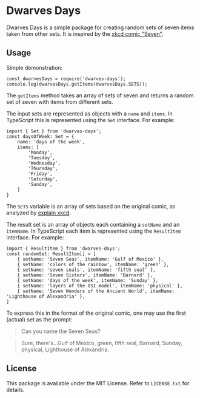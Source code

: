 # Dwarves Days

Dwarves Days is a simple package for creating random sets of seven items taken from other sets. It is inspired by the [xkcd comic "Seven"](https://www.xkcd.com/1417/).

## Usage

Simple demonstration:

```
const dwarvesDays = require('dwarves-days');
console.log(dwarvesDays.getItems(dwarvesDays.SETS));
```

The `getItems` method takes an array of sets of seven and returns a random set of seven with items from different sets.

The input sets are represented as objects with a `name` and `items`. In TypeScript this is represented using the `Set` interface. For example:

```
import { Set } from 'dwarves-days';
const daysOfWeek: Set = {
	name: 'days of the week',
	items: [
		'Monday',
		'Tuesday',
		'Wednesday',
		'Thursday',
		'Friday',
		'Saturday',
		'Sunday',
	]
}
```

The `SETS` variable is an array of sets based on the original comic, as analyzed by [explain xkcd](https://explainxkcd.com/wiki/index.php/1417:_Seven).

The result set is an array of objects each containing a `setName` and an `itemName`. In TypeScript each item is represented using the `ResultItem` interface. For example:

```
import { ResultItem } from 'dwarves-days';
const randomSet: ResultItem[] = [
	{ setName: 'Seven Seas', itemName: 'Gulf of Mexico' },
	{ setName: 'colors of the rainbow', itemName: 'green' },
	{ setName: 'seven seals', itemName: 'fifth seal' },
	{ setName: 'Seven Sisters', itemName: 'Barnard' },
	{ setName: 'days of the week', itemName: 'Sunday' },
	{ setName: 'layers of the OSI model', itemName: 'physical' },
	{ setName: 'Seven Wonders of the Ancient World', itemName: 'Lighthouse of Alexandria' },
]
```

To express this in the format of the original comic, one may use the first (actual) set as the prompt:

> Can you name the Seven Seas?

> Sure, there's...Gulf of Mexico, green, fifth seal, Barnard, Sunday, physical, Lighthouse of Alexandria.

## License

This package is available under the MIT License. Refer to `LICENSE.txt` for details.
